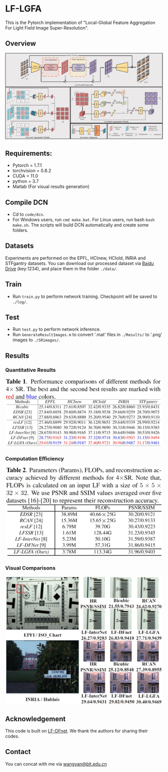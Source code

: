 # LF-LGFA

This is the Pytorch implementation of "Local-Global Feature Aggregation For Light Field Image Super-Resolution". 


## Overview
![img](./pic/Network.jpg)


## Requirements:

- Pytorch = 1.7.1
- torchvision = 0.8.2
- CUDA = 11.0
- python = 3.7
- Matlab (For visual results generation)

## Compile DCN

- Cd to `code/dcn`.
- For Windows users, run `cmd make.bat`. For Linux users, run bash `bash make.sh`. The scripts will build DCN automatically and create some folders. 

## Datasets

Experiments are performed on the EPFL, HCInew, HCIold, INRIA and STFgantry datasets. You can download our processed dataset via [Baidu Drive](https://pan.baidu.com/s/1okWHXUEbrAt7F3-689P_XA) (key:1234), and place them in the folder `./data/`. 

## Train

- Run `train.py` to perform network training. Checkpoint will be saved to `./log/`.

## Test

- Run `test.py` to perform network inference. 
- Run `GenerateResultImages.m` to convert '.mat' files in `./Results/` to '.png' images to `./SRimages/`.

## Results

### **Quantitative Results**

![img](./pic/Quantitative_Results.jpg)

### **Computation Efficiency**

![img](./pic/Efficiency.jpg)

### **Visual Comparisons**

![img](./pic/Visual_Comparisons.jpg)

## Acknowledgement

This code is built on [LF-DFnet](https://github.com/ZhengyuLiang24/LF-DFnet). We thank the authors for sharing their codes.

## Contact

You can concat with me via wangyan@bit.edu.cn

